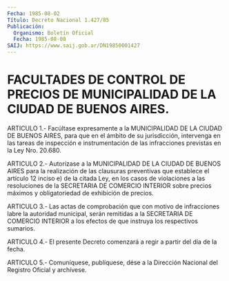 ```yaml
---
Fecha: 1985-08-02
Título: Decreto Nacional 1.427/85
Publicación:
  Organismo: Boletín Oficial
  Fecha: 1985-08-08
SAIJ: https://www.saij.gob.ar/DN19850001427
---
```

# FACULTADES DE CONTROL DE PRECIOS DE MUNICIPALIDAD DE LA CIUDAD DE BUENOS AIRES.

<a id="1"></a>
ARTICULO 1.- Facúltase expresamente a la MUNICIPALIDAD DE LA CIUDAD DE BUENOS AIRES, para que en el ámbito de su jurisdicción, intervenga en las tareas de inspección e instrumentación de las infracciones previstas en la Ley Nro. 20.680.

<a id="2"></a>
ARTICULO 2.- Autorízase a la MUNICIPALIDAD DE LA CIUDAD DE BUENOS AIRES para la realización de las clausuras preventivas que establece el artículo 12 inciso e) de la citada Ley, en los casos de violaciones a las resoluciones de la SECRETARIA DE COMERCIO INTERIOR sobre precios máximos y obligatoriedad de exhibición de precios.

<a id="3"></a>
ARTICULO 3.- Las actas de comprobación que con motivo de infracciones labre la autoridad municipal, serán remitidas a la SECRETARIA DE COMERCIO INTERIOR a los efectos de que instruya los respectivos sumarios.

<a id="4"></a>
ARTICULO 4.- El presente Decreto comenzará a regir a partir del día de la fecha.

<a id="5"></a>
ARTICULO  5.- Comuníquese, publíquese, dése a la Dirección Nacional del Registro Oficial y archívese.